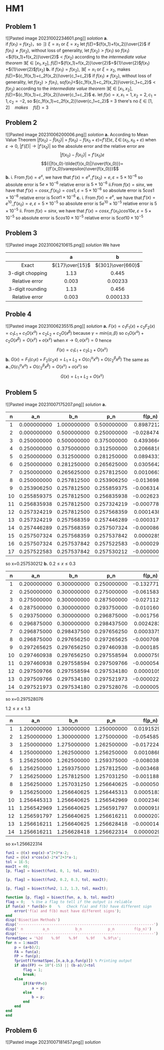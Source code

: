# HM1
## Problem 1
![[Pasted image 20231002234601.png]]
*solotion*
**a**.    
if $f(x_1)$ = $f(x_2)$，so $\exists$ $\xi=x_1$ or $\xi=x_2$
let $f(\xi)=$${f(x_1)+f(x_2)}\over{2}$
if $f(x_1)\neq{f(x_2)}$, without loss of generality, let $f(x_2)>{f(x_1)}$
so ${f(x_1)}<$${f(x_1)+f(x_2)}\over{2}$$<{f(x_2)}$
according to the *intermediate value theorem*
$\exists\xi\in[x_1,x_2]$, $f(\xi)=$${f(x_1)+f(x_2)}\over{2}$=${1}\over{2}$$f(x_1)$ +${1}\over{2}$$f(x_2)$
**b.**
if $f(x_1)=f(x_2)$, $\exists{\xi}={x_1}$ or $\xi={x_2}$, makes $f(\xi)=$${c_1f(x_1)+c_2f(x_2)}\over{c_1+c_2}$
if $f(x_1)\neq{f(x_2)}$, without loss of generality, let $f(x_2)>{f(x_1)}$, 
so${f(x_1)}<$${c_1f(x_1)+c_2f(x_2)}\over{c_1+c_2}$$<f(x_2)$
according to the *intermediate value theorem*
$\exists\xi\in[x_1,x_2]$, $f(\xi)=$${c_1f(x_1)+c_2f(x_2)}\over{c_1+c_2}$
**c.**
let $f(x)=x, x_1=1,x_2 = 2, c_1=1,c_2=-2$,
so ${c_1f(x_1)+c_2f(x_2)}\over{c_1+c_2}$ = 3
there's no ${\xi}{\in}[1,2] {\quad}makes{\quad} f(\xi)=3$
## Problem 2
![[Pasted image 20231006200006.png]]
*solotion*
**a.**
According to Mean Value Theorem 
$|f(x_0)-\tilde{f}(x_0)|$ = $f(x_0)-f(x_0+\varepsilon)$=$f'(\xi){\varepsilon}$, $\xi {\,}\in{\,}(x_0, x_0+{\varepsilon})$
when $\varepsilon{\rightarrow}0$, ${|f'(\xi)|}{\rightarrow}{|f'(x_0)|}$
so the absolute error and the relative error are
$$|f(x_0)-\tilde{f}(x_0)|={f'(x_0)\varepsilon}$$
$${{|f(x_0)-\tilde{f}(x_0)|}\over{f(x_0)}}={{f'(x_0)\varepsilon}\over{f(x_0)}}$$
**b.**
i.
From $f(x)= e^x$, we have that $f'(x)=e^x,f'(x_0)=e,{\varepsilon}=5\times10^{-6}$
so absolute error is $5e\times10^{-6}$
relative error is $5\times10^{-6}$
ii.From $f(x)= sinx$, we have that $f'(x)=cosx,f'(x_0)=cos1,{\varepsilon}=5\times10^{-6}$
so absolute error is $5cos1\times10^{-6}$
relative error is $5cot1\times10^{-6}$
**c.**
i.
From $f(x)= e^x$, we have that $f'(x)=e^10,f'(x_0)=e,{\varepsilon}=5\times10^{-5}$
so absolute error is $5e^{10}\times10^{-5}$
relative error is $5\times10^{-5}$
ii.
From $f(x)= sinx$, we have that $f'(x)=cosx,f'(x_0)cos10e,{\varepsilon}=5\times10^{-5}$
so absolute error is $5cos10\times10^{-5}$
relative error is $5cot10\times10^{-5}$
## Problem 3
![[Pasted image 20231006210615.png]]
*solution*
We have

|     |  a  |  b  |
|:---:|:---:|:---:|
|Exact    |${17}\over{15}$     |${301}\over{660}$     |
|3-digit chopping     |    1.13 |0.445     |
|Relative error     |   0.003  | 0.00233    |
|3-digit rounding     |    1.13 |    0.456 |
|Relative error     |   0.003  |   0.000133  |

## Proble 4
![[Pasted image 20231006235515.png]]
*solution*
**a.**
$F(x) = c_1F_1(x)+c_2F_2(x)=c_1L_1+c_1O(x^{\alpha})+c_2L_2+c_2O(x^{\beta})$
because $\gamma=min\{{\alpha,\beta}\}$
so $c_1O({x}^{\alpha})+c_2O({x}^{\beta})=O({x}^{\gamma})+o({x}^{\gamma})$ 
when $x\rightarrow0, o({x}^{\gamma})=0$
hence $$F(x)=c_1L_1+c_2L_2+O({x}^{\gamma})$$
**b.**
$G(x)=F_1(c_1x)+F_2(c_2x)=L_1+L_2+O(c_1^{\alpha}x^{\alpha})+O(c_2^{\beta}x^{\beta})$
The same as **a.**,$O(c_1^{\alpha}x^{\alpha})+O(c_2^{\beta}x^{\beta})=O({x}^{\gamma})+o({x}^{\gamma})$ 
so $$G(x)=L_1+L_2+O(x^{\gamma})$$

## Problem 5
![[Pasted image 20231007175207.png]]
*solution*
**a.**

| n   | a_n         | b_n         | p_n         | f(p_n)       |
| :---: | :-----------: | :-----------: | :-----------: | :------------: |
| 1   | 0.000000000 | 1.000000000 | 0.500000000 | 0.898721271  |
| 2   | 0.000000000 | 0.500000000 | 0.250000000 | -0.028474583 |
| 3   | 0.250000000 | 0.500000000 | 0.375000000 | 0.439366415  |
| 4   | 0.250000000 | 0.375000000 | 0.312500000 | 0.206681691  |
| 5   | 0.250000000 | 0.312500000 | 0.281250000 | 0.089433196  |
| 6   | 0.250000000 | 0.281250000 | 0.265625000 | 0.030564234  |
| 7   | 0.250000000 | 0.265625000 | 0.257812500 | 0.001066368  |
| 8   | 0.250000000 | 0.257812500 | 0.253906250 | -0.013698684 |
| 9   | 0.253906250 | 0.257812500 | 0.255859375 | -0.006314807 |
| 10  | 0.255859375 | 0.257812500 | 0.256835938 | -0.002623882 |
| 11  | 0.256835938 | 0.257812500 | 0.257324219 | -0.000778673 |
| 12  | 0.257324219 | 0.257812500 | 0.257568359 | 0.000143868  |
| 13  | 0.257324219 | 0.257568359 | 0.257446289 | -0.000317397 |
| 14  | 0.257446289 | 0.257568359 | 0.257507324 | -0.000086763 |
| 15  | 0.257507324 | 0.257568359 | 0.257537842 | 0.000028553  |
| 16  | 0.257507324 | 0.257537842 | 0.257522583 | -0.000029105 |
| 17  | 0.257522583 | 0.257537842 | 0.257530212 | -0.000000276 |
so x=0.257530212
**b.**
${0.2}{\leq}x{\leq}0.3$

| n   | a_n         | b_n         | p_n         | f(p_n)       |
| :---: | :-----------: | :-----------: | :-----------: | :------------: |
| 1   | 0.200000000 | 0.300000000 | 0.250000000 | -0.132771895 |
| 2   | 0.250000000 | 0.300000000 | 0.275000000 | -0.061583071 |
| 3   | 0.275000000 | 0.300000000 | 0.287500000 | -0.027112719 |
| 4   | 0.287500000 | 0.300000000 | 0.293750000 | -0.010160959 |
| 5   | 0.293750000 | 0.300000000 | 0.296875000 | -0.001756232 |
| 6   | 0.296875000 | 0.300000000 | 0.298437500 | 0.002428306  |
| 7   | 0.296875000 | 0.298437500 | 0.297656250 | 0.000337524  |
| 8   | 0.296875000 | 0.297656250 | 0.297265625 | -0.000708983 |
| 9   | 0.297265625 | 0.297656250 | 0.297460938 | -0.000185637 |
| 10  | 0.297460938 | 0.297656250 | 0.297558594 | 0.000075967  |
| 11  | 0.297460938 | 0.297558594 | 0.297509766 | -0.000054829 |
| 12  | 0.297509766 | 0.297558594 | 0.297534180 | 0.000010570  |
| 13  | 0.297509766 | 0.297534180 | 0.297521973 | -0.000022129 |
| 14  | 0.297521973 | 0.297534180 | 0.297528076 | -0.000005779 |

so x=0.297528076

${1.2}{\leq}x{\leq}1.3$

|  n  |     a_n     |     b_n     |     p_n     |    f(p_n)    |
|:---:|:-----------:|:-----------:|:-----------:|:------------:|
|  1  | 1.200000000 | 1.300000000 | 1.250000000 | 0.019152953  |
|  2  | 1.250000000 | 1.300000000 | 1.275000000 | -0.054585352 |
|  3  | 1.250000000 | 1.275000000 | 1.262500000 | -0.017224892 |
|  4  | 1.250000000 | 1.262500000 | 1.256250000 | 0.001086892  |
|  5  | 1.256250000 | 1.262500000 | 1.259375000 | -0.008038288 |
|  6  | 1.256250000 | 1.259375000 | 1.257812500 | -0.003468020 |
|  7  | 1.256250000 | 1.257812500 | 1.257031250 | -0.001188644 |
|  8  | 1.256250000 | 1.257031250 | 1.256640625 | -0.000050396 |
|  9  | 1.256250000 | 1.256640625 | 1.256445313 | 0.000518368  |
| 10  | 1.256445313 | 1.256640625 | 1.256542969 | 0.000234016  |
| 11  | 1.256542969 | 1.256640625 | 1.256591797 | 0.000091818  |
| 12  | 1.256591797 | 1.256640625 | 1.256616211 | 0.000020713  |
| 13  | 1.256616211 | 1.256640625 | 1.256628418 | -0.000014841 |
| 14  | 1.256616211 | 1.256628418 | 1.256622314 | 0.000002936  |

so x=1.256622314

~~~matlab
fun1 = @(x) exp(x)-x^2+3*x-2;
fun2 = @(x) x*cos(x)-2*x^2+3*x-1;
tol = 1E-5;
maxIt = 40;
[p, flag] = bisect(fun1, 0, 1, tol, maxIt);

[p, flag] = bisect(fun2, 0.2, 0.3, tol, maxIt);

[p, flag] = bisect(fun2, 1.2, 1.3, tol, maxIt);

function [p, flag] = bisect(fun, a, b, tol, maxIt)
flag = 0;   % Use a flag to tell if the output is reliable
if fun(a) * fun(b)> 0   %   Check f(a) and f(b) have different sign
    error('f(a) and f(b) must have different signs');
end
disp('Bisection Methods')
disp('--------------------------------------------------------------')
disp(' n         a_n            b_n            p_n         f(p_n)')
disp('--------------------------------------------------------------')
formatSpec = '%2d    %.9f    %.9f    %.9f    %.9f\n';
for n = 1:maxIt
    p = (a+b)/2;
    FA = fun(a);
    FP = fun(p);
    fprintf(formatSpec,[n,a,b,p,fun(p)]) % Printing output
    if abs(FP) <= 10^(-15) || (b-a)/2<tol
        flag = 1;
        break;
    else
        if(FA*FP>0)
            a = p;
        else
            b = p;
        end
    end
end
end

~~~

## Problem 6
![[Pasted image 20231007181457.png]]
*solution*

